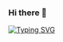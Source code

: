 ### Hi there 👋


[![Typing SVG](https://readme-typing-svg.demolab.com?font=Fira+Code&pause=2000&color=25F722&center=true&random=false&width=435&lines=%D0%9C%D1%8F%D1%82%D0%BD%D1%8B%D0%B9+%D1%84%D0%BB%D0%B5%D1%88+%D0%BA%D0%B2%D0%B0%D0%BD%D1%82%D1%83%D0%BC)](https://git.io/typing-svg)
